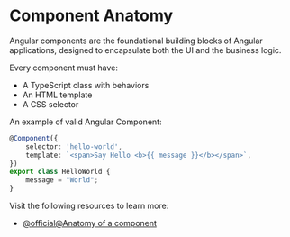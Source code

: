 # Component Anatomy

Angular components are the foundational building blocks of Angular applications, designed to encapsulate both the UI and
the business logic.

Every component must have:

- A TypeScript class with behaviors
- An HTML template
- A CSS selector

An example of valid Angular Component:

```typescript
@Component({
    selector: 'hello-world',
    template: `<span>Say Hello <b>{{ message }}</b></span>`,
})
export class HelloWorld {
    message = "World";
}
```

Visit the following resources to learn more:

- [@official@Anatomy of a component](https://angular.dev/guide/components)


